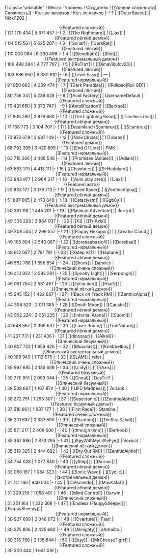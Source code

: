 {| class="wikitable"
! Место
! Уровень
! Создатель
! [[Уровни сложности|Сложность]]
! Кол-во загрузок
! Кол-во лайков
|-
! 1
| [[OuterSpace]]
| Nicki1202
| <center>{{Featured сложный}}</center>
| 121 179 434
| 5 671 457
|-
! 2
| [[The Nightmare]]
| [[Jax]]
| <center>{{Featured лёгкий демон}}</center>
| 114 515 561
| 5 625 207
|-
! 3
| [[Sonar]]
| [[JerkRat]]
| <center>{{Featured лёгкий}}</center>
| 110 000 064
| 6 390 496
|-
! 4
| [[Bloodbath]]
| [[Riot]]
| <center>{{Featured экстремальный демон}}</center>
| 106 498 394
| 4 777 797
|-
! 5
| [[ReTraY]]
| [[DimaVikulov26]]
| <center>{{Featured лёгкий}}</center>
| 103 686 950
| 8 380 810
|-
! 6
| [[Level Easy]]
| —
| <center>{{Featured нормальный}}</center>
| 91 950 802
| 4 369 474
|-
! 7
| [[Dark Paradise]]
| [[Rolipso|Roli GD]]
| <center>{{Featured лёгкий}}</center>
| 80 756 341
| 5 238 628
|-
! 8
| [[Acid Factory]]
| UsernameDefault
| <center>{{Featured сложный}}</center>
| 79 431 658
| 3 373 747
|-
! 9
| [[Amplification]]
| [[Berkoo]]
| <center>{{Featured сложный}}</center>
| 71 806 289
| 2 879 680
|-
! 10
| [[The Lightning Road]]
| [[Timeless real]]
| <center>{{Featured лёгкий демон}}</center>
| 71 168 773
| 3 104 707
|-
! 11
| [[Dreamland (Scanbrux)]]
| [[Scanbrux]]
| <center>{{Featured сложный}}</center>
| 70 973 679
| 2 637 109
|-
! 12
| [[Nine Circles]]
| [[Zobros]]
| <center>{{Featured демон}}</center>
| 68 793 395
| 3 420 889
|-
! 13
| [[End Of Line]]
| PMK
| <center>{{Featured нормальный}}</center>
| 63 715 366
| 3 488 548
|-
! 14
| [[Promises (Adiale)]]
| [[Adiale]]
| <center>{{Featured лёгкий}}</center>
| 63 563 179
| 4 413 111
|-
! 15
| [[Chambers]]
| [[SirHadoken]]
| <center>{{Featured нормальный}}</center>
| 53 843 977
| 2 964 317
|-
! 16
| [[Auto play area]]
| [[Jax]]
| <center>{{Featured авто}}</center>
| 52 833 177
| 3 179 713
|-
! 17
| [[Speed Racer]]
| [[ZenthicAlpha]]
| <center>{{Featured лёгкий демон}}</center>
| 51 887 065
| 2 473 649
|-
! 18
| [[Cataclysm]]
| [[Ggb0y]]
| <center>{{Featured экстремальный демон}}</center>
| 50 361 118
| 1 445 201
|-
! 19
| [[Platinum Adventure]]
| Jerry4
| <center>{{Featured лёгкий демон}}</center>
| 49 335 208
| 2 864 037
|-
! 20
| [[X]]
| [[TriAxis]]
| <center>{{Featured лёгкий демон}}</center>
| 49 308 505
| 2 299 557
|-
! 21
| [[Flappy Hexagon]]
| [[Creator Cloud]]
| <center>{{Featured сложный}}</center>
| 49 166 804
| 2 543 087
|-
! 22
| [[dorabaebasic4]]
| [[Dorabae]]
| <center>{{Featured нормальный}}</center>
| 48 612 027
| 2 781 791
|-
! 23
| [[Xstep v2]]
| [[Neptune]]
| <center>{{Featured лёгкий демон}}</center>
| 46 562 768
| 1 658 854
|-
! 24
| [[Shock]]
| Danolex
| <center>{{Эпический очень сложный}}</center>
| 46 410 932
| 2 592 291
|-
! 25
| [[Spooky Light]]
| [[Serponge]]
| <center>{{Featured нормальный}}</center>
| 46 091 754
| 2 531 467
|-
! 26
| [[Extinction]]
| [[HaoN]]
| <center>{{Эпический лёгкий демон}}</center>
| 45 245 152
| 1 432 867
|-
! 27
| [[Back on Track RM]]
| [[ZenthicAlpha]]
| <center>{{Featured нормальный}}</center>
| 44 394 523
| 2 011 385
|-
! 28
| [[Death Moon]]
| [[Caustic]]
| <center>{{Featured лёгкий демон}}</center>
| 43 992 224
| 2 051 235
|-
! 29
| [[Infernal Arena]]
| [[Suomi]]
| <center>{{Featured нормальный}}</center>
| 41 648 567
| 2 368 637
|-
! 30
| [[Laser Room]]
| [[TrueNature]]
| <center>{{Featured лёгкий демон}}</center>
| 41 237 731
| 1 231 436
|-
! 31
| [[dinosaur]]
| [[Alkali]]
| <center>{{Эпический безумный}}</center>
| 40 807 722
| 1 859 420
|-
! 32
| [[Bloodlust]]
| [[Knobbelboy]]
| <center>{{Эпический экстремальный демон}}</center>
| 40 169 940
| 1 112 675
|-
! 33
| [[SLAM]]
| rafer
| <center>{{Эпический очень сложный}}</center>
| 39 967 685
| 2 135 689
|-
! 34
| [[Unity]]
| [[TriAxis]]
| <center>{{Featured безумный}}</center>
| 39 779 951
| 2 093 044
|-
! 35
| [[Ghoul]]
| DesTicY
| <center>{{Эпический безумный}}</center>
| 38 508 687
| 1 167 872
|-
! 36
| [[UFO Madness]]
| ZelLink
| <center>{{Featured нормальный}}</center>
| 38 272 751
| 1 255 307
|-
! 37
| [[Supersonic]]
| [[ZenthicAlpha]]
| <center>{{Featured безумный демон}}</center>
| 37 510 961
| 1 637 177
|-
! 38
| [[First Race]]
| Stamina
| <center>{{Featured очень сложный}}</center>
| 36 201 637
| 2 387 590
|-
! 39
| [[Phantom]]
| [[TheRealSalad]]
| <center>{{Эпический сложный}}</center>
| 35 871 217
| 2 408 600
|-
! 40
| [[through time]]
| [[Berkoo]]
| <center>{{Featured нормальный}}</center>
| 35 347 886
| 2 873 295
|-
! 41
| [[iSpyWithMyLittleEye]]
| Voxicat
| <center>{{Эпический лёгкий демон}}</center>
| 35 319 325
| 2 444 682
|-
! 42
| [[Dry Out RM]]
| [[ZenthicAlpha]]
| <center>{{Featured сложный}}</center>
| 34 754 028
| 1 077 840
|-
! 43
| [[yStep]]
| [[Darnoc]]
| <center>{{Featured лёгкий демон}}</center>
| 33 060 197
| 1 084 323
|-
! 44
| [[Sonic Wave]]
| [[Cyclic]]
| <center>{{экстремальный демон}}</center>
| 31 741 166
| 946 534
|-
! 45
| [[Crescendo]]
| [[MasK463]]
| <center>{{Featured лёгкий демон}}</center>
| 31 309 210
| 1 058 401
|-
! 46
| [[Mind Control]]
| Darwin
| <center>{{Эпический сложный}}</center>
| 31 201 164
| 1 332 308
|-
! 47
| [[Endless (FlappySheepy)]]
| [[FlappySheepy]]
| <center>{{Featured нормальный}}</center>
| 30 927 689
| 2 048 672
|-
! 48
| [[Overture]]
| Fault
| <center>{{Featured сложный}}</center>
| 30 375 806
| 2 425 682
|-
! 49
| [[Almighty]]
| aArbolito
| <center>{{Featured сложный}}</center>
| 30 316 768
| 2 135 844
|-
! 50
| [[Easy]]
| [[MrCheeseTigrr]]
| <center>{{Featured сложный}}</center>
| 30 300 440
| 1 641 019
|}